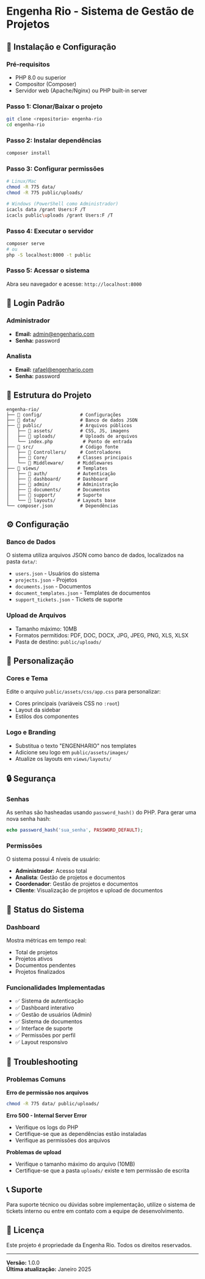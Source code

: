 # Engenha Rio - Sistema de Gestão de Projetos

## 🚀 Instalação e Configuração

### Pré-requisitos
- PHP 8.0 ou superior
- Compositor (Composer)
- Servidor web (Apache/Nginx) ou PHP built-in server

### Passo 1: Clonar/Baixar o projeto
```bash
git clone <repositorio> engenha-rio
cd engenha-rio
```

### Passo 2: Instalar dependências
```bash
composer install
```

### Passo 3: Configurar permissões
```bash
# Linux/Mac
chmod -R 775 data/
chmod -R 775 public/uploads/

# Windows (PowerShell como Administrador)
icacls data /grant Users:F /T
icacls public\uploads /grant Users:F /T
```

### Passo 4: Executar o servidor
```bash
composer serve
# ou
php -S localhost:8000 -t public
```

### Passo 5: Acessar o sistema
Abra seu navegador e acesse: `http://localhost:8000`

## 👤 Login Padrão

### Administrador
- **Email:** admin@engenhario.com
- **Senha:** password

### Analista
- **Email:** rafael@engenhario.com  
- **Senha:** password

## 📁 Estrutura do Projeto

```
engenha-rio/
├── 📂 config/              # Configurações
├── 📂 data/                # Banco de dados JSON
├── 📂 public/              # Arquivos públicos
│   ├── 📂 assets/          # CSS, JS, imagens
│   ├── 📂 uploads/         # Uploads de arquivos
│   └── index.php           # Ponto de entrada
├── 📂 src/                 # Código fonte
│   ├── 📂 Controllers/     # Controladores
│   ├── 📂 Core/           # Classes principais
│   └── 📂 Middleware/     # Middlewares
├── 📂 views/              # Templates
│   ├── 📂 auth/           # Autenticação
│   ├── 📂 dashboard/      # Dashboard
│   ├── 📂 admin/          # Administração
│   ├── 📂 documents/      # Documentos
│   ├── 📂 support/        # Suporte
│   └── 📂 layouts/        # Layouts base
└── composer.json          # Dependências
```

## ⚙️ Configuração

### Banco de Dados
O sistema utiliza arquivos JSON como banco de dados, localizados na pasta `data/`:
- `users.json` - Usuários do sistema
- `projects.json` - Projetos
- `documents.json` - Documentos
- `document_templates.json` - Templates de documentos
- `support_tickets.json` - Tickets de suporte

### Upload de Arquivos
- Tamanho máximo: 10MB
- Formatos permitidos: PDF, DOC, DOCX, JPG, JPEG, PNG, XLS, XLSX
- Pasta de destino: `public/uploads/`

## 🎨 Personalização

### Cores e Tema
Edite o arquivo `public/assets/css/app.css` para personalizar:
- Cores principais (variáveis CSS no `:root`)
- Layout da sidebar
- Estilos dos componentes

### Logo e Branding
- Substitua o texto "ENGENHARIO" nos templates
- Adicione seu logo em `public/assets/images/`
- Atualize os layouts em `views/layouts/`

## 🔒 Segurança

### Senhas
As senhas são hasheadas usando `password_hash()` do PHP.
Para gerar uma nova senha hash:
```php
echo password_hash('sua_senha', PASSWORD_DEFAULT);
```

### Permissões
O sistema possui 4 níveis de usuário:
- **Administrador**: Acesso total
- **Analista**: Gestão de projetos e documentos
- **Coordenador**: Gestão de projetos e documentos
- **Cliente**: Visualização de projetos e upload de documentos

## 🚦 Status do Sistema

### Dashboard
Mostra métricas em tempo real:
- Total de projetos
- Projetos ativos
- Documentos pendentes
- Projetos finalizados

### Funcionalidades Implementadas
- ✅ Sistema de autenticação
- ✅ Dashboard interativo
- ✅ Gestão de usuários (Admin)
- ✅ Sistema de documentos
- ✅ Interface de suporte
- ✅ Permissões por perfil
- ✅ Layout responsivo

## 🐛 Troubleshooting

### Problemas Comuns

**Erro de permissão nos arquivos**
```bash
chmod -R 775 data/ public/uploads/
```

**Erro 500 - Internal Server Error**
- Verifique os logs do PHP
- Certifique-se que as dependências estão instaladas
- Verifique as permissões dos arquivos

**Problemas de upload**
- Verifique o tamanho máximo do arquivo (10MB)
- Certifique-se que a pasta `uploads/` existe e tem permissão de escrita

## 📞 Suporte

Para suporte técnico ou dúvidas sobre implementação, utilize o sistema de tickets interno ou entre em contato com a equipe de desenvolvimento.

## 📄 Licença

Este projeto é propriedade da Engenha Rio. Todos os direitos reservados.

---

**Versão:** 1.0.0  
**Última atualização:** Janeiro 2025
